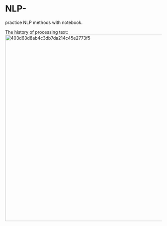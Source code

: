 # NLP-
practice NLP methods with notebook.

The history of processing text:
<img width="599" alt="403d63d8ab4c3db7da214c45e2773f5" src="https://github.com/user-attachments/assets/aaacb7ab-2c8d-4312-bf31-987ef0e69ecb" />
